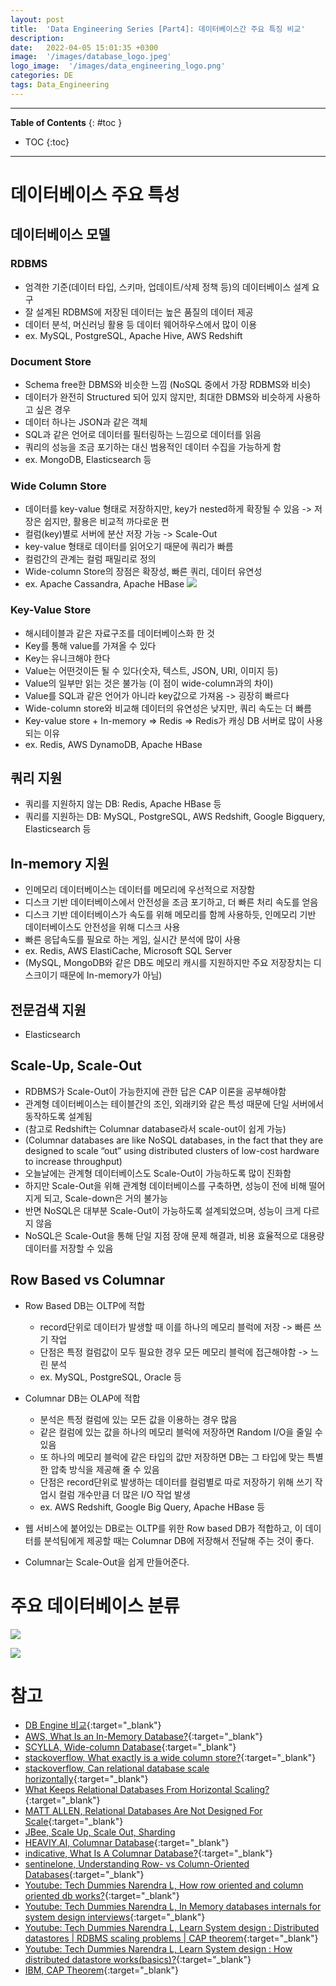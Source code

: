 ```yaml
---
layout: post
title:  'Data Engineering Series [Part4]: 데이터베이스간 주요 특징 비교'
description: 
date:   2022-04-05 15:01:35 +0300
image:  '/images/database_logo.jpeg'
logo_image:  '/images/data_engineering_logo.png'
categories: DE
tags: Data_Engineering
---
```

---

**Table of Contents**
{: #toc }
*  TOC
{:toc}

---

# 데이터베이스 주요 특성

## 데이터베이스 모델

### RDBMS

- 엄격한 기준(데이터 타입, 스키마, 업데이트/삭제 정책 등)의 데이터베이스 설계 요구
- 잘 설계된 RDBMS에 저장된 데이터는 높은 품질의 데이터 제공
- 데이터 분석, 머신러닝 활용 등 데이터 웨어하우스에서 많이 이용
- ex. MySQL, PostgreSQL, Apache Hive, AWS Redshift

### Document Store

- Schema free한 DBMS와 비슷한 느낌 (NoSQL 중에서 가장 RDBMS와 비슷)
- 데이터가 완전히 Structured 되어 있지 않지만, 최대한 DBMS와 비슷하게 사용하고 싶은 경우
- 데이터 하나는 JSON과 같은 객체
- SQL과 같은 언어로 데이터를 필터링하는 느낌으로 데이터를 읽음
- 쿼리의 성능을 조금 포기하는 대신 범용적인 데이터 수집을 가능하게 함
- ex. MongoDB, Elasticsearch 등

### Wide Column Store

- 데이터를 key-value 형태로 저장하지만, key가 nested하게 확장될 수 있음 -> 저장은 쉽지만, 활용은 비교적 까다로운 편
- 컬럼(key)별로 서버에 분산 저장 가능 -> Scale-Out
- key-value 형태로 데이터를 읽어오기 때문에 쿼리가 빠름
- 컬럼간의 관계는 컬럼 패밀리로 정의
- Wide-column Store의 장점은 확장성, 빠른 쿼리, 데이터 유연성
- ex. Apache Cassandra, Apache HBase
![](/images/wide_column_1.png)


### Key-Value Store

- 해시테이블과 같은 자료구조를 데이터베이스화 한 것
- Key를 통해 value를 가져올 수 있다
- Key는 유니크해야 한다
- Value는 어떤것이든 될 수 있다(숫자, 텍스트, JSON, URI, 이미지 등)
- Value의 일부만 읽는 것은 불가능 (이 점이 wide-column과의 차이)
- Value를 SQL과 같은 언어가 아니라 key값으로 가져옴 -> 굉장히 빠르다
- Wide-column store와 비교해 데이터의 유연성은 낮지만, 쿼리 속도는 더 빠름
- Key-value store + In-memory => Redis => Redis가 캐싱 DB 서버로 많이 사용되는 이유
- ex. Redis, AWS DynamoDB, Apache HBase


## 쿼리 지원

- 쿼리를 지원하지 않는 DB: Redis, Apache HBase 등
- 쿼리를 지원하는 DB: MySQL, PostgreSQL, AWS Redshift, Google Bigquery, Elasticsearch 등

## In-memory 지원

- 인메모리 데이터베이스는 데이터를 메모리에 우선적으로 저장함
- 디스크 기반 데이터베이스에서 안전성을 조금 포기하고, 더 빠른 처리 속도를 얻음
- 디스크 기반 데이터베이스가 속도를 위해 메모리를 함께 사용하듯, 인메모리 기반 데이터베이스도 안전성을 위해 디스크 사용
- 빠른 응답속도를 필요로 하는 게임, 실시간 분석에 많이 사용
- ex. Redis, AWS ElastiCache, Microsoft SQL Server
- (MySQL, MongoDB와 같은 DB도 메모리 캐시를 지원하지만 주요 저장장치는 디스크이기 때문에 In-memory가 아님)

## 전문검색 지원

- Elasticsearch

## Scale-Up, Scale-Out

- RDBMS가 Scale-Out이 가능한지에 관한 답은 CAP 이론을 공부해야함
- 관계형 데이터베이스는 테이블간의 조인, 외래키와 같은 특성 때문에 단일 서버에서 동작하도록 설계됨
- (참고로 Redshift는 Columnar database라서 scale-out이 쉽게 가능)
- (Columnar databases are like NoSQL databases, in the fact that they are designed to scale “out” using distributed clusters of low-cost hardware to increase throughput)
- 오늘날에는 관계형 데이터베이스도 Scale-Out이 가능하도록 많이 진화함
- 하지만 Scale-Out을 위해 관계형 데이터베이스를 구축하면, 성능이 전에 비해 떨어지게 되고, Scale-down은 거의 불가능
- 반면 NoSQL은 대부분 Scale-Out이 가능하도록 설계되었으며, 성능이 크게 다르지 않음
- NoSQL은 Scale-Out을 통해 단일 지점 장애 문제 해결과, 비용 효율적으로 대용량 데이터를 저장할 수 있음


## Row Based vs Columnar

- Row Based DB는 OLTP에 적합
  - record단위로 데이터가 발생할 때 이를 하나의 메모리 블럭에 저장 -> 빠른 쓰기 작업
  - 단점은 특정 컬럼값이 모두 필요한 경우 모든 메모리 블럭에 접근해야함 -> 느린 분석
  - ex. MySQL, PostgreSQL, Oracle 등
- Columnar DB는 OLAP에 적합
  - 분석은 특정 컬럼에 있는 모든 값을 이용하는 경우 많음
  - 같은 컬럼에 있는 값을 하나의 메모리 블럭에 저장하면 Random I/O을 줄일 수 있음
  - 또 하나의 메모리 블럭에 같은 타입의 값만 저장하면 DB는 그 타입에 맞는 특별한 압축 방식을 제공해 줄 수 있음
  - 단점은 record단위로 발생하는 데이터를 컬럼별로 따로 저장하기 위해 쓰기 작업시 컬럼 개수만큼 더 많은 I/O 작업 발생
  - ex. AWS Redshift, Google Big Query, Apache HBase 등

- 웹 서비스에 붙어있는 DB로는 OLTP를 위한 Row based DB가 적합하고, 이 데이터를 분석팀에게 제공할 때는 Columnar DB에 저장해서 전달해 주는 것이 좋다.
- Columnar는 Scale-Out을 쉽게 만들어준다.

# 주요 데이터베이스 분류

![](/images/data_engineering_5.png)

![](/images/data_engineering_6.png)

# 참고

- [DB Engine 비교](https://db-engines.com/en/systems){:target="_blank"}
- [AWS, What Is an In-Memory Database?](https://aws.amazon.com/ko/nosql/in-memory/){:target="_blank"}
- [SCYLLA, Wide-column Database](https://www.scylladb.com/glossary/wide-column-database/){:target="_blank"}
- [stackoverflow, What exactly is a wide column store?](https://stackoverflow.com/questions/62010368/what-exactly-is-a-wide-column-store){:target="_blank"}
- [stackoverflow, Can relational database scale horizontally](https://stackoverflow.com/questions/27157227/can-relational-database-scale-horizontally){:target="_blank"}
- [What Keeps Relational Databases From Horizontal Scaling?](https://stackoverflow.com/questions/48825977/what-keeps-relational-databases-from-horizontal-scaling){:target="_blank"}
- [MATT ALLEN, Relational Databases Are Not Designed For Scale](https://www.marklogic.com/blog/relational-databases-scale/){:target="_blank"}
- [JBee, Scale Up, Scale Out, Sharding](https://asfirstalways.tistory.com/66)
- [HEAVIY.AI, Columnar Database](heavy.ai/technical-glossary/columnar-database){:target="_blank"}
- [indicative, What Is A Columnar Database?](https://www.indicative.com/resource/columnar-database/){:target="_blank"}
- [sentinelone, Understanding Row- vs Column-Oriented Databases](https://www.sentinelone.com/blog/understanding-row-vs-column-oriented-databases/){:target="_blank"}
- [Youtube: Tech Dummies Narendra L, How row oriented and column oriented db works?](https://www.youtube.com/watch?v=uMkVi4SDLbM&t=180s){:target="_blank"}
- [Youtube: Tech Dummies Narendra L, In Memory databases internals for system design interviews](https://www.youtube.com/watch?v=zkACt4NYkU4){:target="_blank"}
- [Youtube: Tech Dummies Narendra L, Learn System design : Distributed datastores | RDBMS scaling problems | CAP theorem](https://www.youtube.com/watch?v=l9JSK9OBzA4){:target="_blank"}
- [Youtube: Tech Dummies Narendra L, Learn System design : How distributed datastore works(basics)?](https://www.youtube.com/watch?v=ZbyYvTfBlE0&t=832s){:target="_blank"}
- [IBM, CAP Theorem](https://www.ibm.com/cz-en/cloud/learn/cap-theorem){:target="_blank"}